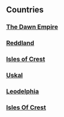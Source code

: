 ## Countries

### [The Dawn Empire](TheDawnEmpire/TheDawnEmpire.md)

### [Reddland](Reddland/Reddland.md)

### [Isles of Crest](IslesOfCrest/IslesOfCrest.md)

### [Uskal](Uskal/Uskal.md)

### [Leodelphia](Leodelphia/Leodelphia.md)

### [Isles Of Crest](IslesOfCrest/IslesOfCrest.md)
